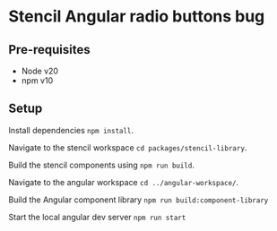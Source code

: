 # Stencil Angular radio buttons bug

## Pre-requisites
- Node v20
- npm v10

## Setup
Install dependencies `npm install`.

Navigate to the stencil workspace `cd packages/stencil-library`.

Build the stencil components using `npm run build`.

Navigate to the angular workspace `cd ../angular-workspace/`.

Build the Angular component library `npm run build:component-library`

Start the local angular dev server `npm run start`
